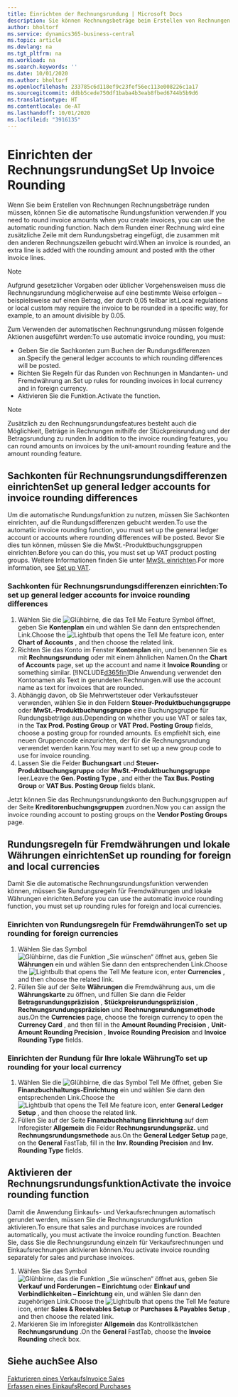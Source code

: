 ```yaml
---
title: Einrichten der Rechnungsrundung | Microsoft Docs
description: Sie können Rechnungsbeträge beim Erstellen von Rechnungen runden. Darüber hinaus muss die Rechnungsrundung möglicherweise aufgrund lokaler Vorgaben oder üblicher Vorgehensweisenauf eine bestimmte Weise erfolgen – beispielsweise auf einen Betrag, der durch 0,05 teilbar ist.
author: bholtorf
ms.service: dynamics365-business-central
ms.topic: article
ms.devlang: na
ms.tgt_pltfrm: na
ms.workload: na
ms.search.keywords: ''
ms.date: 10/01/2020
ms.author: bholtorf
ms.openlocfilehash: 233785c6d118ef9c23fef56ec113e008226c1a17
ms.sourcegitcommit: ddbb5cede750df1baba4b3eab8fbed6744b5b9d6
ms.translationtype: HT
ms.contentlocale: de-AT
ms.lasthandoff: 10/01/2020
ms.locfileid: "3916135"
---
```

# <a name="set-up-invoice-rounding"></a><span data-ttu-id="a12ad-104">Einrichten der Rechnungsrundung</span><span class="sxs-lookup"><span data-stu-id="a12ad-104">Set Up Invoice Rounding</span></span>
<span data-ttu-id="a12ad-105">Wenn Sie beim Erstellen von Rechnungen Rechnungsbeträge runden müssen, können Sie die automatische Rundungsfunktion verwenden.</span><span class="sxs-lookup"><span data-stu-id="a12ad-105">If you need to round invoice amounts when you create invoices, you can use the automatic rounding function.</span></span> <span data-ttu-id="a12ad-106">Nach dem Runden einer Rechnung wird eine zusätzliche Zeile mit dem Rundungsbetrag eingefügt, die zusammen mit den anderen Rechnungszeilen gebucht wird.</span><span class="sxs-lookup"><span data-stu-id="a12ad-106">When an invoice is rounded, an extra line is added with the rounding amount and posted with the other invoice lines.</span></span>

> [!NOTE]  
>  <span data-ttu-id="a12ad-107">Aufgrund gesetzlicher Vorgaben oder üblicher Vorgehensweisen muss die Rechnungsrundung möglicherweise auf eine bestimmte Weise erfolgen – beispielsweise auf einen Betrag, der durch 0,05 teilbar ist.</span><span class="sxs-lookup"><span data-stu-id="a12ad-107">Local regulations or local custom may require the invoice to be rounded in a specific way, for example, to an amount divisible by 0.05.</span></span>  

<span data-ttu-id="a12ad-108">Zum Verwenden der automatischen Rechnungsrundung müssen folgende Aktionen ausgeführt werden:</span><span class="sxs-lookup"><span data-stu-id="a12ad-108">To use automatic invoice rounding, you must:</span></span>  

* <span data-ttu-id="a12ad-109">Geben Sie die Sachkonten zum Buchen der Rundungsdifferenzen an.</span><span class="sxs-lookup"><span data-stu-id="a12ad-109">Specify the general ledger accounts to which rounding differences will be posted.</span></span>  
* <span data-ttu-id="a12ad-110">Richten Sie Regeln für das Runden von Rechnungen in Mandanten- und Fremdwährung an.</span><span class="sxs-lookup"><span data-stu-id="a12ad-110">Set up rules for rounding invoices in local currency and in foreign currency.</span></span>  
* <span data-ttu-id="a12ad-111">Aktivieren Sie die Funktion.</span><span class="sxs-lookup"><span data-stu-id="a12ad-111">Activate the function.</span></span>  

> [!NOTE]  
>  <span data-ttu-id="a12ad-112">Zusätzlich zu den Rechnungsrundungsfeatures besteht auch die Möglichkeit, Beträge in Rechnungen mithilfe der Stückpreisrundung und der Betragsrundung zu runden.</span><span class="sxs-lookup"><span data-stu-id="a12ad-112">In addition to the invoice rounding features, you can round amounts on invoices by the unit-amount rounding feature and the amount rounding feature.</span></span>  

## <a name="set-up-general-ledger-accounts-for-invoice-rounding-differences"></a><span data-ttu-id="a12ad-113">Sachkonten für Rechnungsrundungsdifferenzen einrichten</span><span class="sxs-lookup"><span data-stu-id="a12ad-113">Set up general ledger accounts for invoice rounding differences</span></span>
<span data-ttu-id="a12ad-114">Um die automatische Rundungsfunktion zu nutzen, müssen Sie Sachkonten einrichten, auf die Rundungsdifferenzen gebucht werden.</span><span class="sxs-lookup"><span data-stu-id="a12ad-114">To use the automatic invoice rounding function, you must set up the general ledger account or accounts where rounding differences will be posted.</span></span> <span data-ttu-id="a12ad-115">Bevor Sie dies tun können, müssen Sie die MwSt.-Produktbuchungsgruppen einrichten.</span><span class="sxs-lookup"><span data-stu-id="a12ad-115">Before you can do this, you must set up VAT product posting groups.</span></span> <span data-ttu-id="a12ad-116">Weitere Informationen finden Sie unter [MwSt. einrichten](finance-setup-vat.md).</span><span class="sxs-lookup"><span data-stu-id="a12ad-116">For more information, see [Set up VAT](finance-setup-vat.md).</span></span>  

### <a name="to-set-up-general-ledger-accounts-for-invoice-rounding-differences"></a><span data-ttu-id="a12ad-117">Sachkonten für Rechnungsrundungsdifferenzen einrichten:</span><span class="sxs-lookup"><span data-stu-id="a12ad-117">To set up general ledger accounts for invoice rounding differences</span></span>  
1. <span data-ttu-id="a12ad-118">Wählen Sie die ![Glühbirne, die das Tell Me Feature](media/ui-search/search_small.png "Tell Me-Funktion") Symbol öffnet, geben Sie **Kontenplan** ein und wählen Sie dann den entsprechenden Link.</span><span class="sxs-lookup"><span data-stu-id="a12ad-118">Choose the ![Lightbulb that opens the Tell Me feature](media/ui-search/search_small.png "Tell me what you want to do") icon, enter **Chart of Accounts** , and then choose the related link.</span></span>  
2. <span data-ttu-id="a12ad-119">Richten Sie das Konto im Fenster **Kontenplan** ein, und benennen Sie es mit **Rechnungsrundung** oder mit einem ähnlichen Namen.</span><span class="sxs-lookup"><span data-stu-id="a12ad-119">On the **Chart of Accounts** page, set up the account and name it **Invoice Rounding** or something similar.</span></span> [!INCLUDE[d365fin](includes/d365fin_md.md)]<span data-ttu-id="a12ad-120">Die Anwendung verwendet den Kontonamen als Text in gerundeten Rechnungen.</span><span class="sxs-lookup"><span data-stu-id="a12ad-120">will use the account name as text for invoices that are rounded.</span></span>  
3. <span data-ttu-id="a12ad-121">Abhängig davon, ob Sie Mehrwertsteuer oder Verkaufssteuer verwenden, wählen Sie in den Feldern **Steuer-Produktbuchungsgruppe** oder **MwSt.-Produktbuchungsgruppe** eine Buchungsgruppe für Rundungsbeträge aus.</span><span class="sxs-lookup"><span data-stu-id="a12ad-121">Depending on whether you use VAT or sales tax, in the **Tax Prod. Posting Group** or **VAT Prod. Posting Group** fields, choose a posting group for rounded amounts.</span></span> <span data-ttu-id="a12ad-122">Es empfiehlt sich, eine neuen Gruppencode einzurichten, der für die Rechnungsrundung verwendet werden kann.</span><span class="sxs-lookup"><span data-stu-id="a12ad-122">You may want to set up a new group code to use for invoice rounding.</span></span>
4. <span data-ttu-id="a12ad-123">Lassen Sie die Felder **Buchungsart** und **Steuer-Produktbuchungsgruppe** oder **MwSt.-Produktbuchungsgruppe** leer.</span><span class="sxs-lookup"><span data-stu-id="a12ad-123">Leave the **Gen. Posting Type** , and either the **Tax Bus. Posting Group** or **VAT Bus. Posting Group** fields blank.</span></span> <!-- Why do we say to leave these blank, when there are a lot of other fields we also leave blank but don't mention? -->  

<span data-ttu-id="a12ad-124">Jetzt können Sie das Rechnungsrundungskonto den Buchungsgruppen auf der Seite **Kreditorenbuchungsgruppen** zuordnen.</span><span class="sxs-lookup"><span data-stu-id="a12ad-124">Now you can assign the invoice rounding account to posting groups on the **Vendor Posting Groups** page.</span></span>  <!-- Why only the vendor posting groups? -->

## <a name="set-up-rounding-for-foreign-and-local-currencies"></a><span data-ttu-id="a12ad-125">Rundungsregeln für Fremdwährungen und lokale Währungen einrichten</span><span class="sxs-lookup"><span data-stu-id="a12ad-125">Set up rounding for foreign and local currencies</span></span>
<span data-ttu-id="a12ad-126">Damit Sie die automatische Rechnungsrundungsfunktion verwenden können, müssen Sie Rundungsregeln für Fremdwährungen und lokale Währungen einrichten.</span><span class="sxs-lookup"><span data-stu-id="a12ad-126">Before you can use the automatic invoice rounding function, you must set up rounding rules for foreign and local currencies.</span></span>

### <a name="to-set-up-rounding-for-foreign-currencies"></a><span data-ttu-id="a12ad-127">Einrichten von Rundungsregeln für Fremdwährungen</span><span class="sxs-lookup"><span data-stu-id="a12ad-127">To set up rounding for foreign currencies</span></span>  
1. <span data-ttu-id="a12ad-128">Wählen Sie das Symbol ![Glühbirne, das die Funktion „Sie wünschen“ öffnet](media/ui-search/search_small.png "Tell Me-Funktion") aus, geben Sie **Währungen** ein und wählen Sie dann den entsprechenden Link.</span><span class="sxs-lookup"><span data-stu-id="a12ad-128">Choose the ![Lightbulb that opens the Tell Me feature](media/ui-search/search_small.png "Tell me what you want to do") icon, enter **Currencies** , and then choose the related link.</span></span>  
2. <span data-ttu-id="a12ad-129">Füllen Sie auf der Seite **Währungen** die Fremdwährung aus, um die **Währungskarte** zu öffnen, und füllen Sie dann die Felder **Betragsrundungspräzision** , **Stückpreisrundungspräzision** , **Rechnungsrundungspräzision** und **Rechnungsrundungsmethode** aus.</span><span class="sxs-lookup"><span data-stu-id="a12ad-129">On the **Currencies** page, choose the foreign currency to open the **Currency Card** , and then fill in the **Amount Rounding Precision** , **Unit-Amount Rounding Precision** , **Invoice Rounding Precision** and **Invoice Rounding Type** fields.</span></span>

### <a name="to-set-up-rounding-for-your-local-currency"></a><span data-ttu-id="a12ad-130">Einrichten der Rundung für Ihre lokale Währung</span><span class="sxs-lookup"><span data-stu-id="a12ad-130">To set up rounding for your local currency</span></span>
1. <span data-ttu-id="a12ad-131">Wählen Sie die ![Glühbirne, die das Symbol Tell Me öffnet](media/ui-search/search_small.png "Tell Me-Funktion"), geben Sie **Finanzbuchhaltungs-Einrichtung** ein und wählen Sie dann den entsprechenden Link.</span><span class="sxs-lookup"><span data-stu-id="a12ad-131">Choose the ![Lightbulb that opens the Tell Me feature](media/ui-search/search_small.png "Tell me what you want to do") icon, enter **General Ledger Setup** , and then choose the related link.</span></span>  
2. <span data-ttu-id="a12ad-132">Füllen Sie auf der Seite **Finanzbuchhaltung Einrichtung** auf dem Inforegister **Allgemein** die Felder **Rechnungsrundungspräz.** und **Rechnungsrundungsmethode** aus.</span><span class="sxs-lookup"><span data-stu-id="a12ad-132">On the **General Ledger Setup** page, on the **General** FastTab, fill in the **Inv. Rounding Precision** and **Inv. Rounding Type** fields.</span></span>  

## <a name="activate-the-invoice-rounding-function"></a><span data-ttu-id="a12ad-133">Aktivieren der Rechnungsrundungsfunktion</span><span class="sxs-lookup"><span data-stu-id="a12ad-133">Activate the invoice rounding function</span></span>  
<span data-ttu-id="a12ad-134">Damit die Anwendung Einkaufs- und Verkaufsrechnungen automatisch gerundet werden, müssen Sie die Rechnungsrundungsfunktion aktivieren.</span><span class="sxs-lookup"><span data-stu-id="a12ad-134">To ensure that sales and purchase invoices are rounded automatically, you must activate the invoice rounding function.</span></span> <span data-ttu-id="a12ad-135">Beachten Sie, dass Sie die Rechnungsrundung einzeln für Verkaufsrechnungen und Einkaufsrechnungen aktivieren können.</span><span class="sxs-lookup"><span data-stu-id="a12ad-135">You activate invoice rounding separately for sales and purchase invoices.</span></span>

1. <span data-ttu-id="a12ad-136">Wählen Sie das Symbol ![Glühbirne, das die Funktion „Sie wünschen“ öffnet](media/ui-search/search_small.png "Tell Me-Funktion") aus, geben Sie **Verkauf und Forderungen – Einrichtung** oder **Einkauf und Verbindlichkeiten – Einrichtung** ein, und wählen Sie dann den zugehörigen Link.</span><span class="sxs-lookup"><span data-stu-id="a12ad-136">Choose the ![Lightbulb that opens the Tell Me feature](media/ui-search/search_small.png "Tell me what you want to do") icon, enter **Sales & Receivables Setup** or **Purchases & Payables Setup** , and then choose the related link.</span></span>  
2. <span data-ttu-id="a12ad-137">Markieren Sie im Inforegister **Allgemein** das Kontrollkästchen **Rechnungsrundung** .</span><span class="sxs-lookup"><span data-stu-id="a12ad-137">On the **General** FastTab, choose the **Invoice Rounding** check box.</span></span>  

## <a name="see-also"></a><span data-ttu-id="a12ad-138">Siehe auch</span><span class="sxs-lookup"><span data-stu-id="a12ad-138">See Also</span></span>  
[<span data-ttu-id="a12ad-139">Fakturieren eines Verkaufs</span><span class="sxs-lookup"><span data-stu-id="a12ad-139">Invoice Sales</span></span>](sales-how-invoice-sales.md)  
[<span data-ttu-id="a12ad-140">Erfassen eines Einkaufs</span><span class="sxs-lookup"><span data-stu-id="a12ad-140">Record Purchases</span></span>](purchasing-how-record-purchases.md)
